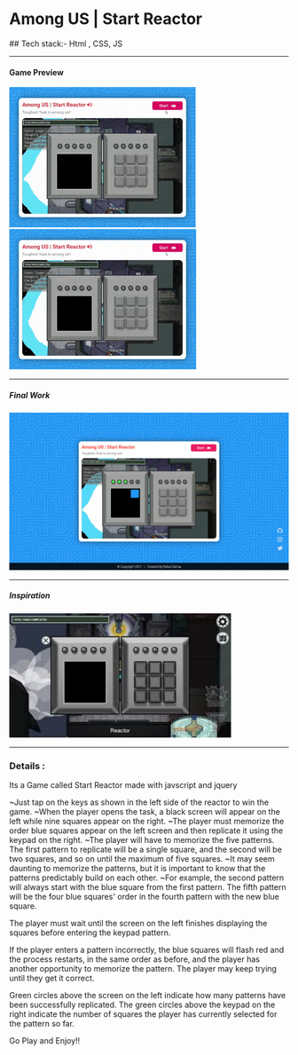 <h1>Among US | Start Reactor</h1>
## Tech stack:-
Html , CSS, JS
<hr>
<h4>Game Preview</h4>
<img src="files/images/win.gif">
<img src="files/images/loose.gif">
<hr>
<h5>Final Work</h5>
<img width="600px" src="files/images/preview.png">
<hr>
<h5>Inspiration</h5>
<img width="400px" src="files/images/inspiration.jpg">
<hr>
<h3>Details : </h3>
<p> Its a Game called Start Reactor made with javscript and jquery 

~Just tap on the keys  as shown in the left side of the reactor to win the game.
~When the player opens the task, a black screen will appear on the left while nine squares appear on the right. 
~The player must memorize the order blue squares appear on the left screen and then replicate it using the keypad on the right.
~The player will have to memorize the five patterns. The first pattern to replicate will be a single square, and the second will be two squares, and so on until the maximum of five squares.
~It may seem daunting to memorize the patterns, but it is important to know that the patterns predictably build on each other. 
~For example, the second pattern will always start with the blue square from the first pattern. The fifth pattern will be the four blue squares' order in the fourth pattern with the new blue square.

The player must wait until the screen on the left finishes displaying the squares before entering the keypad pattern.

If the player enters a pattern incorrectly, the blue squares will flash red and the process restarts, in the same order as before, and the player has another opportunity to memorize the pattern. The player may keep trying until they get it correct.

Green circles above the screen on the left indicate how many patterns have been successfully replicated. The green circles above the keypad on the right indicate the number of squares the player has currently selected for the pattern so far.

Go Play and Enjoy!!</p>
